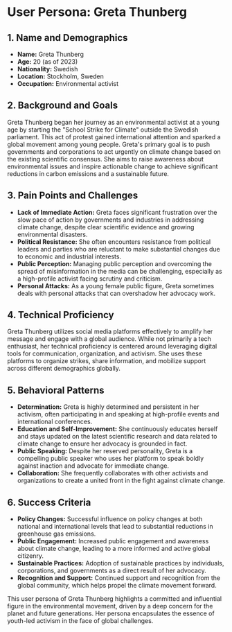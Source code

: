 # User Persona: Greta Thunberg

## 1. Name and Demographics
- **Name:** Greta Thunberg
- **Age:** 20 (as of 2023)
- **Nationality:** Swedish
- **Location:** Stockholm, Sweden
- **Occupation:** Environmental activist

## 2. Background and Goals
Greta Thunberg began her journey as an environmental activist at a young age by starting the "School Strike for Climate" outside the Swedish parliament. This act of protest gained international attention and sparked a global movement among young people. Greta's primary goal is to push governments and corporations to act urgently on climate change based on the existing scientific consensus. She aims to raise awareness about environmental issues and inspire actionable change to achieve significant reductions in carbon emissions and a sustainable future.

## 3. Pain Points and Challenges
- **Lack of Immediate Action:** Greta faces significant frustration over the slow pace of action by governments and industries in addressing climate change, despite clear scientific evidence and growing environmental disasters.
- **Political Resistance:** She often encounters resistance from political leaders and parties who are reluctant to make substantial changes due to economic and industrial interests.
- **Public Perception:** Managing public perception and overcoming the spread of misinformation in the media can be challenging, especially as a high-profile activist facing scrutiny and criticism.
- **Personal Attacks:** As a young female public figure, Greta sometimes deals with personal attacks that can overshadow her advocacy work.

## 4. Technical Proficiency
Greta Thunberg utilizes social media platforms effectively to amplify her message and engage with a global audience. While not primarily a tech enthusiast, her technical proficiency is centered around leveraging digital tools for communication, organization, and activism. She uses these platforms to organize strikes, share information, and mobilize support across different demographics globally.

## 5. Behavioral Patterns
- **Determination:** Greta is highly determined and persistent in her activism, often participating in and speaking at high-profile events and international conferences.
- **Education and Self-Improvement:** She continuously educates herself and stays updated on the latest scientific research and data related to climate change to ensure her advocacy is grounded in fact.
- **Public Speaking:** Despite her reserved personality, Greta is a compelling public speaker who uses her platform to speak boldly against inaction and advocate for immediate change.
- **Collaboration:** She frequently collaborates with other activists and organizations to create a united front in the fight against climate change.

## 6. Success Criteria
- **Policy Changes:** Successful influence on policy changes at both national and international levels that lead to substantial reductions in greenhouse gas emissions.
- **Public Engagement:** Increased public engagement and awareness about climate change, leading to a more informed and active global citizenry.
- **Sustainable Practices:** Adoption of sustainable practices by individuals, corporations, and governments as a direct result of her advocacy.
- **Recognition and Support:** Continued support and recognition from the global community, which helps propel the climate movement forward.

This user persona of Greta Thunberg highlights a committed and influential figure in the environmental movement, driven by a deep concern for the planet and future generations. Her persona encapsulates the essence of youth-led activism in the face of global challenges.